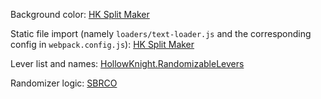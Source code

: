 Background color: [HK Split Maker](https://hksplitmaker.com/)

Static file import (namely `loaders/text-loader.js` and the corresponding config in `webpack.config.js`): [HK Split Maker](https://hksplitmaker.com/)

Lever list and names: [HollowKnight.RandomizableLevers](https://github.com/flibber-hk/HollowKnight.RandomizableLevers/blob/main/RandomizableLevers/Resources/languagedata.json)

Randomizer logic: [SBRCO](https://github.com/dpinela/SBRCO-Programs)
